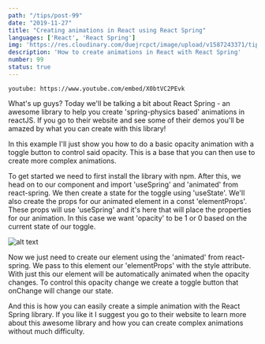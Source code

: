 ```yaml
---
path: "/tips/post-99"
date: "2019-11-27"
title: "Creating animations in React using React Spring"
languages: ['React', 'React Spring']
img: 'https://res.cloudinary.com/duejrcpct/image/upload/v1587243371/tips/99-1_gppiwo.png'
description: 'How to create animations in React with React Spring'
number: 99
status: true
---
```


`youtube: https://www.youtube.com/embed/X0btVC2PEvk`

What's up guys?
Today we'll be talking a bit about React Spring - an awesome library to help you create 'spring-physics based' animations in reactJS. If you go to their website and see some of their demos you'll be amazed by what you can create with this library!

In this example I'll just show you how to do a basic opacity animation with a toggle button to control said opacity. This is a base that you can then use to create more complex animations.

To get started we need to first install the library with npm. After this, we head on to our component and import 'useSpring' and 'animated' from react-spring. We then create a state for the toggle using 'useState'. We'll also create the props for our animated element in a const 'elementProps'. These props will use 'useSpring' and it's here that will place the properties for our animation. In this case we want 'opacity' to be 1 or 0 based on the current state of our toggle.

![alt text](https://res.cloudinary.com/duejrcpct/image/upload/v1587243371/tips/99-3_ypvvat.png "React Spring")

Now we just need to create our element using the 'animated' from react-spring. We pass to this element our 'elementProps' with the style attribute. With just this our element will be automatically animated when the opacity changes. To control this opacity change we create a toggle button that onChange will change our state.

And this is how you can easily create a simple animation with the React Spring library. If you like it I suggest you go to their website to learn more about this awesome library and how you can create complex animations without much difficulty.